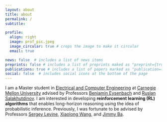 ```yaml
---
layout: about
title: about
permalink: /
subtitle: 

profile:
  align: right
  image: prof_pic.jpeg
  image_circular: true # crops the image to make it circular
  email: true

news: false  # includes a list of news items
preprints: false # includes a list of preprints maked as "preprint={true}"
publications: true # includes a list of papers marked as "publication={true}"
social: false  # includes social icons at the bottom of the page
---
```

I am a Master student in [Electrical and Computer Engineering](https://www.ece.cmu.edu/) at [Carnegie Mellon University](https://www.cmu.edu/) advised by Professors [Benjamin Eysenbach](https://ben-eysenbach.github.io/) and [Ruslan Salakhutdinov](http://www.cs.cmu.edu/~rsalakhu/). I am interested in developing <b>reinforcement learning (RL) algorithms</b> that enables long-horizon reasoning using the idea of probabilistic inference. Previously, I was fortunate to be advised by Professors [Sergey Levine](https://people.eecs.berkeley.edu/~svlevine/), [Xiaolong Wang](https://xiaolonw.github.io/), and [Jimmy Ba](https://jimmylba.github.io/).